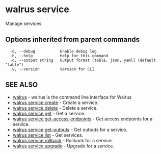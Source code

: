 # walrus service

Manage services

## Options inherited from parent commands

```
  -d, --debug           Enable debug log
  -h, --help            Help for this command
  -o, --output string   Output format [table, json, yaml] (default "table")
  -v, --version         Version for CLI
```

## SEE ALSO

* [walrus](../walrus)	 - walrus is the command line interface for Walrus
* [walrus service create](walrus_service_create)	 - Create a service.
* [walrus service delete](walrus_service_delete)	 - Delete a service.
* [walrus service get](walrus_service_get)	 - Get a service.
* [walrus service get-access-endpoints](walrus_service_get-access-endpoints)	 - Get access endpoints for a service.
* [walrus service get-outputs](walrus_service_get-outputs)	 - Get outputs for a service.
* [walrus service list](walrus_service_list)	 - Get services.
* [walrus service rollback](walrus_service_rollback)	 - Rollback for a service.
* [walrus service upgrade](walrus_service_upgrade)	 - Upgrade for a service.

